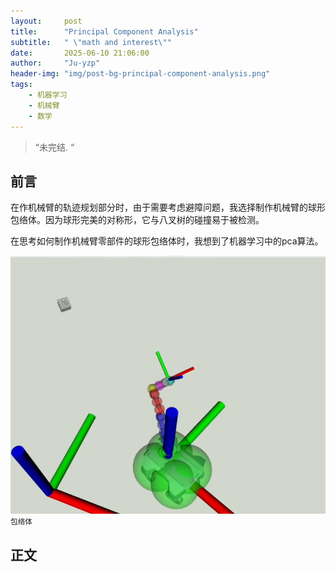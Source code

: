 ```yaml
---
layout:     post
title:      "Principal Component Analysis"
subtitle:   " \"math and interest\""
date:       2025-06-10 21:06:00
author:     "Ju-yzp"
header-img: "img/post-bg-principal-component-analysis.png"
tags:
    - 机器学习 
    - 机械臂
    - 数学
---
```


> “未完结. “

## 前言 

在作机械臂的轨迹规划部分时，由于需要考虑避障问题，我选择制作机械臂的球形包络体。因为球形完美的对称形，它与八叉树的碰撞易于被检测。

在思考如何制作机械臂零部件的球形包络体时，我想到了机器学习中的pca算法。

![Envelopes](/img/in-post/Envelopes.png)
<small class="img-hint">包络体</small>


## 正文



